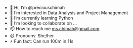 - 👋 Hi, I’m @preciouschimah
- 👀 I’m interested in Data Analysis and Project Management
- 🌱 I’m currently learning Python
- 💞️ I’m looking to collaborate on ...
- 📫 How to reach me ms.chimah@gmail.com
- 😄 Pronouns: She/her
- ⚡ Fun fact: Can run 100m in 11s

<!---
preciouschimah/preciouschimah is a ✨ special ✨ repository because its `README.md` (this file) appears on your GitHub profile.
You can click the Preview link to take a look at your changes.
--->
